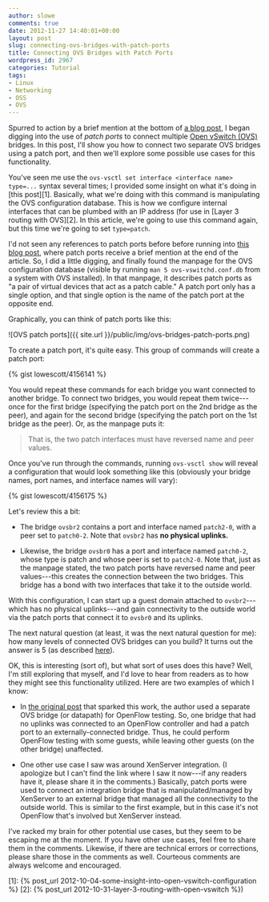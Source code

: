 ```yaml
---
author: slowe
comments: true
date: 2012-11-27 14:40:01+00:00
layout: post
slug: connecting-ovs-bridges-with-patch-ports
title: Connecting OVS Bridges with Patch Ports
wordpress_id: 2967
categories: Tutorial
tags:
- Linux
- Networking
- OSS
- OVS
---
```


Spurred to action by a brief mention at the bottom of [a blog post](http://blog.aaronorosen.com/open-vswitch-and-libvirt/), I began digging into the use of _patch ports_ to connect multiple [Open vSwitch (OVS)](http://openvswitch.org/) bridges. In this post, I'll show you how to connect two separate OVS bridges using a patch port, and then we'll explore some possible use cases for this functionality.

You've seen me use the `ovs-vsctl set interface <interface name> type=...` syntax several times; I provided some insight on what it's doing in [this post][1]. Basically, what we're doing with this command is manipulating the OVS configuration database. This is how we configure internal interfaces that can be plumbed with an IP address (for use in [Layer 3 routing with OVS][2]. In this article, we're going to use this command again, but this time we're going to set `type=patch`.

I'd not seen any references to patch ports before before running into [this blog post](http://blog.aaronorosen.com/open-vswitch-and-libvirt/), where patch ports receive a brief mention at the end of the article. So, I did a little digging, and finally found the manpage for the OVS configuration database (visible by running `man 5 ovs-vswitchd.conf.db` from a system with OVS installed). In that manpage, it describes patch ports as "a pair of virtual devices that act as a patch cable." A patch port only has a single option, and that single option is the name of the patch port at the opposite end.

Graphically, you can think of patch ports like this:

![OVS patch ports]({{ site.url }}/public/img/ovs-bridges-patch-ports.png)

To create a patch port, it's quite easy. This group of commands will create a patch port:

{% gist lowescott/4156141 %}

You would repeat these commands for each bridge you want connected to another bridge. To connect two bridges, you would repeat them twice---once for the first bridge (specifying the patch port on the 2nd bridge as the peer), and again for the second bridge (specifying the patch port on the 1st bridge as the peer). Or, as the manpage puts it:

>That is, the two patch interfaces must have reversed name and peer values.

Once you've run through the commands, running `ovs-vsctl show` will reveal a configuration that would look something like this (obviously your bridge names, port names, and interface names will vary):

{% gist lowescott/4156175 %}

Let's review this a bit:

* The bridge `ovsbr2` contains a port and interface named `patch2-0`, with a peer set to `patch0-2`. Note that `ovsbr2` has **no physical uplinks.**

* Likewise, the bridge `ovsbr0` has a port and interface named `patch0-2`, whose type is patch and whose peer is set to `patch2-0`. Note that, just as the manpage stated, the two patch ports have reversed name and peer values---this creates the connection between the two bridges. This bridge has a bond with two interfaces that take it to the outside world.

With this configuration, I can start up a guest domain attached to `ovsbr2`---which has no physical uplinks---and gain connectivity to the outside world via the patch ports that connect it to `ovsbr0` and its uplinks.

The next natural question (at least, it was the next natural question for me): how many levels of connected OVS bridges can you build? It turns out the answer is 5 (as described [here](http://openvswitch.org/pipermail/discuss/2012-July/007689.html)).

OK, this is interesting (sort of), but what sort of uses does this have? Well, I'm still exploring that myself, and I'd love to hear from readers as to how they might see this functionality utilized. Here are two examples of which I know:

* In [the original post](http://blog.aaronorosen.com/open-vswitch-and-libvirt/) that sparked this work, the author used a separate OVS bridge (or datapath) for OpenFlow testing. So, one bridge that had no uplinks was connected to an OpenFlow controller and had a patch port to an externally-connected bridge. Thus, he could perform OpenFlow testing with some guests, while leaving other guests (on the other bridge) unaffected.

* One other use case I saw was around XenServer integration. (I apologize but I can't find the link where I saw it now---if any readers have it, please share it in the comments.) Basically, patch ports were used to connect an integration bridge that is manipulated/managed by XenServer to an external bridge that managed all the connectivity to the outside world. This is similar to the first example, but in this case it's not OpenFlow that's involved but XenServer instead.

I've racked my brain for other potential use cases, but they seem to be escaping me at the moment. If you have other use cases, feel free to share them in the comments. Likewise, if there are technical errors or corrections, please share those in the comments as well. Courteous comments are always welcome and encouraged.

[1]: {% post_url 2012-10-04-some-insight-into-open-vswitch-configuration %}
[2]: {% post_url 2012-10-31-layer-3-routing-with-open-vswitch %})
